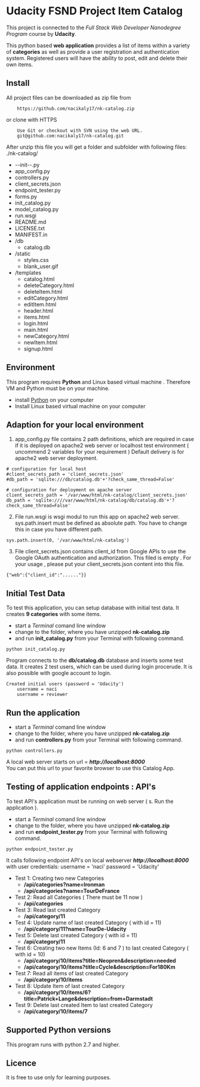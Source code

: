 # Udacity FSND Project Item Catalog  #
This project is connected to the _Full Stack Web Developer Nanodegree Program_ course by **Udacity**.

This python based **web application** provides a list of items within a variety of **categories** as well as provide a user registration and authentication system. Registered users will have the ability to post, edit and delete their own items.
## Install ##
All project files can be downloaded as zip file from
```
    https://github.com/nacikaly17/nk-catalog.zip
```
or clone with HTTPS
```
    Use Git or checkout with SVN using the web URL.
    git@github.com:nacikaly17/nk-catalog.git
```
After unzip this file you will get a folder and subfolder with following files:
./nk-catalog/
* --init--.py
* app_config.py
* controllers.py
* client_secrets.json
* endpoint_tester.py
* forms.py
* init_catalog.py
* model_catalog.py
* run.wsgi
* README.md
* LICENSE.txt
* MANIFEST.in
* /db 
    * catalog.db
* /static 
    * styles.css
    * blank_user.gif
* /templates
    * catalog.html
    * deleteCategory.html
    * deleteItem.html
    * editCategory.html
    * editItem.html
    * header.html
    * items.html
    * login.html
    * main.html
    * newCategory.html
    * newItem.html
    * signup.html
## Environment ##
This program requires **Python** and Linux based virtual machine . Therefore VM and Python must be on your machine.
* install [Python]("https://www.python.org/">Python</a>) on your computer
* Install Linux based virtual machine on your computer
## Adaption for your local environment ##
1. app_config.py file contains 2 path definitions, which are required in case if it is deployed on apache2 web server or localhost test environment ( uncommend 2 variables for your requirement )
Default delivery is for apache2 web server deployment.
```
# configuration for local host
#client_secrets_path = 'client_secrets.json'
#db_path = 'sqlite:///db/catalog.db'+'?check_same_thread=False'

# configuration for deployment on apache server
client_secrets_path = '/var/www/html/nk-catalog/client_secrets.json'    
db_path = 'sqlite:////var/www/html/nk-catalog/db/catalog.db'+'?check_same_thread=False'
```
2. File run.wsgi is wsgi modul to run this app  on apache2 web server. sys.path.insert must be defined as absolute path. You have to change this in case you have different path.
```
sys.path.insert(0, '/var/www/html/nk-catalog')
```
3. File client_secrets.json contains client_id from Google APIs to use the Google OAuth authentication and authorization. This filed is empty . For your usage , please put your client_secrets.json content into this file.
```
{"web":{"client_id":"......"}}
```
## Initial Test Data ##
To test this application, you can setup database with initial test data. It creates **9 categories** with some items.
* start a _Terminal_ comand line window
* change to the folder, where you have unzipped  **nk-catalog.zip**
* and run **init_catalog.py** from your Terminal with following command.
```
python init_catalog.py
```
Program connects to the **db/catalog.db** database and inserts some test data.
It creates 2 test users, which can be used during login procerude.
It is also possible with google account to login.
```
Created initial users (password = 'Udacity')
    username = naci
    username = reviewer
```
## Run the application ##
* start a _Terminal_ comand line window
* change to the folder, where you have unzipped  **nk-catalog.zip**
* and run **controllers.py** from your Terminal with following command.
```
python controllers.py
```
A local web server starts on url =  ***http://localhost:8000***  
You can put this url to your favorite browser to use this Catalog App.
## Testing of application endpoints : API's ##
To test  API's application must be running on web server ( s. Run the application ).
* start a _Terminal_ comand line window
* change to the folder, where you have unzipped  **nk-catalog.zip**
* and run **endpoint_tester.py** from your Terminal with following command.
```
python endpoint_tester.py
```
It calls following endpoint API's on local webserver ***http://localhost:8000*** with user credentials:
username = 'naci'
password = 'Udacity'

* Test 1: Creating two new Categories
    * **/api/categories?name=Ironman**
    * **/api/categories?name=TourDeFrance**
* Test 2: Read all Categories ( There must be 11 now )
    * **/api/categories**
* Test 3: Read last created Category
    * **/api/category/11**
* Test 4: Update name of  last created Category ( with id = 11)
    * **/api/category/11?name=TourDe-Udacity**
* Test 5: Delete last created Category ( with id = 11)
    * **/api/category/11**
* Test 6: Creating two new Items (Id: 6 and 7 ) to last created Category ( with id = 10)
    * **/api/category/10/items?title=Neopren&description=needed**
    * **/api/category/10/items?title=Cycle&description=For180Km**
* Test 7: Read all items of  last created Category
    * **/api/category/10/items**
* Test 8: Update Item of last created Category
    * **/api/category/10/items/6?title=Patrick+Lange&description=from+Darmstadt**
* Test 9: Delete last created Item to last created Category
    * **/api/category/10/items/7**
## Supported Python versions ##
This program runs with python 2.7 and higher.
## Licence ##
It is free to use only for learning purposes. 
